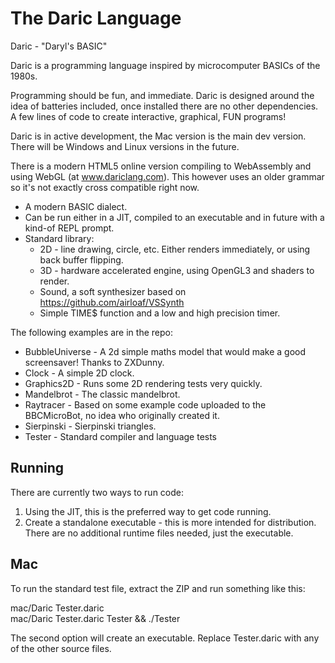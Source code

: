 # The Daric Language

Daric - "Daryl's BASIC"

Daric is a programming language inspired by microcomputer BASICs of the 1980s.

Programming should be fun, and immediate. Daric is designed around the idea of batteries included, once installed there are no other dependencies. A few lines of code to create interactive, graphical, FUN programs!

Daric is in active development, the Mac version is the main dev version. There will be Windows and Linux versions in the future.

There is a modern HTML5 online version compiling to WebAssembly and using WebGL (at www.dariclang.com). This however uses an older grammar so it's not exactly cross compatible right now.

* A modern BASIC dialect.
* Can be run either in a JIT, compiled to an executable and in future with a kind-of REPL prompt.
* Standard library:
  * 2D - line drawing, circle, etc. Either renders immediately, or using back buffer flipping.
  * 3D - hardware accelerated engine, using OpenGL3 and shaders to render.
  * Sound, a soft synthesizer based on https://github.com/airloaf/VSSynth
  * Simple TIME$ function and a low and high precision timer.

The following examples are in the repo:

* BubbleUniverse - A 2d simple maths model that would make a good screensaver! Thanks to ZXDunny.
* Clock - A simple 2D clock.
* Graphics2D - Runs some 2D rendering tests very quickly.
* Mandelbrot - The classic mandelbrot.
* Raytracer - Based on some example code uploaded to the BBCMicroBot, no idea who originally created it. 
* Sierpinski - Sierpinski triangles.
* Tester - Standard compiler and language tests

Running
-------

There are currently two ways to run code:

1. Using the JIT, this is the preferred way to get code running.
2. Create a standalone executable - this is more intended for distribution. There are no additional runtime files needed, just the 
executable.

Mac
---

To run the standard test file, extract the ZIP and run something like this:

mac/Daric Tester.daric\
mac/Daric Tester.daric Tester && ./Tester

The second option will create an executable. Replace Tester.daric with any of the other source files.
